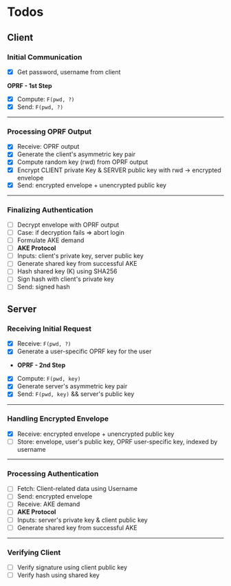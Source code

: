 # Todos

## Client

### Initial Communication
- [x] Get password, username from client

**OPRF - 1st Step**
- [x] Compute: `F(pwd, ?)`
- [x] Send: `F(pwd, ?)`

---

### Processing OPRF Output
- [x] Receive: OPRF output
- [x] Generate the client's asymmetric key pair
- [x] Compute random key (rwd) from OPRF output
- [x] Encrypt CLIENT private Key & SERVER public key with rwd -> encrypted envelope
- [x] Send: encrypted envelope + unencrypted public key

---

### Finalizing Authentication
- [ ] Decrypt envelope with OPRF output
- [ ] Case: if decryption fails => abort login
- [ ] Formulate AKE demand
- [ ] **AKE Protocol**
- [ ] Inputs: client's private key, server public key
- [ ] Generate shared key from successful AKE
- [ ] Hash shared key (K) using SHA256
- [ ] Sign hash with client's private key
- [ ] Send: signed hash

## Server

### Receiving Initial Request
- [x] Receive: `F(pwd, ?)`
- [x] Generate a user-specific OPRF key for the user
- **OPRF - 2nd Step**
- [x] Compute: `F(pwd, key)`
- [x] Generate server's asymmetric key pair
- [x] Send: `F(pwd, key)` && server's public key

---

### Handling Encrypted Envelope
- [x] Receive: encrypted envelope + unencrypted public key
- [ ] Store: envelope, user's public key, OPRF user-specific key, indexed by username

---

### Processing Authentication
- [ ] Fetch: Client-related data using Username
- [ ] Send: encrypted envelope
- [ ] Receive: AKE demand
- [ ] **AKE Protocol**
- [ ] Inputs: server's private key & client public key
- [ ] Generate shared key from successful AKE

---

### Verifying Client
- [ ] Verify signature using client public key
- [ ] Verify hash using shared key
